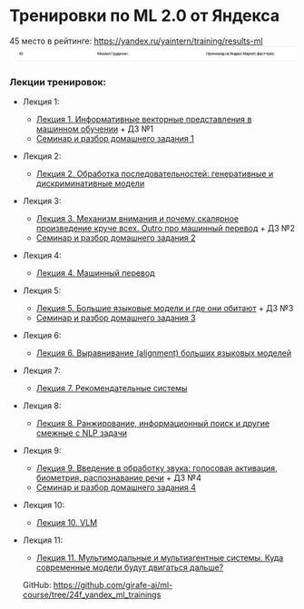 # Тренировки по ML 2.0 от Яндекса

45 место в рейтинге: https://yandex.ru/yaintern/training/results-ml
![alt text](image.png)

<h3>Лекции тренировок:</h3>

- Лекция 1:
  - [Лекция 1. Информативные векторные представления в машинном обучении](https://youtube.com/live/HL0X4QJ23Cw?feature=share) + ДЗ №1
  - [Семинар и разбор домашнего задания 1](https://youtube.com/live/JV9Hz5tKTaM?feature=share)
- Лекция 2:
  - [Лекция 2. Обработка последовательностей: генеративные и дискриминативные модели](https://youtube.com/live/97gSmB_1GLI?feature=share)
- Лекция 3:
  - [Лекция 3. Механизм внимания и почему скалярное произведение круче всех. Outro про машинный перевод](https://youtube.com/live/9duNrQBjl78?feature=share) + ДЗ №2
  - [Семинар и разбор домашнего задания 2](https://youtube.com/live/l0mXJz8Jvx4?feature=share)
- Лекция 4:
  - [Лекция 4. Машинный перевод](https://youtube.com/live/J6HKzzSUGUE)
- Лекция 5:
  - [Лекция 5. Большие языковые модели и где они обитают](https://youtube.com/live/jmRFFNylcQs?feature=share) + ДЗ №3
  - [Семинар и разбор домашнего задания 3](https://youtube.com/live/LEvigo2uqD0?feature=share)
- Лекция 6:
  - [Лекция 6. Выравнивание (alignment) больших языковых моделей](https://youtube.com/live/XU0GJV0VIPk?feature=share)
- Лекция 7:
  - [Лекция 7. Рекомендательные системы](https://youtube.com/live/SHdibs9lrMQ?feature=share)
- Лекция 8:
  - [Лекция 8. Ранжирование, информационный поиск и другие смежные с NLP задачи](https://youtube.com/live/XQz7bswS-us?feature=share)
- Лекция 9:
  - [Лекция 9. Введение в обработку звука: голосовая активация, биометрия, распознавание речи](https://youtube.com/live/lsYh9UQaf9c?feature=share) + ДЗ №4
  - [Семинар и разбор домашнего задания 4](https://youtube.com/live/-qWTR4OyGVw?feature=share)
- Лекция 10:
  - [Лекция 10. VLM](https://youtube.com/live/RYq8R2lGY3Q?feature=share)
- Лекция 11:
  - [Лекция 11. Мультимодальные и мультиагентные системы. Куда современные модели будут двигаться дальше?](https://youtube.com/live/4alaFR3FURE?feature=share)

  GitHub: https://github.com/girafe-ai/ml-course/tree/24f_yandex_ml_trainings